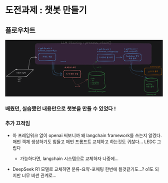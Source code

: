 # 도전과제 : 챗봇 만들기
## 플로우차트
![플로우 차트](/asset/chatbot_flowchart.png)

### 배웠던, 실습했던 내용만으로 챗봇을 만들 수 있었다 ! 


### 추가 끄적임
- 아 프레임워크 없이 openai 써보니까 왜 langchain framework를 쓰는지 알겠다.
매번 객체 생성하기도 힘들고
매번 프롬프트 교체하고 하는것도 귀찮다...
LEDC 그립다
  - 가능하다면, langchain 시스템으로 교체하자 나중에...

- DeepSeek R1 모델로 교체하면 분류-요약-포매팅 한번에 될것같기도...?
o1도 되지만 너무 비싼 관계로...







